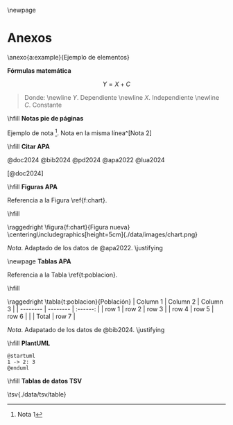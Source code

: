 \newpage

# Anexos

\anexo{a:example}{Ejemplo de elementos}

**Fórmulas matemática**

$$Y = X + C$$

> Donde: \newline
> $Y$. Dependiente \newline
> $X$. Independiente \newline
> $C$. Constante

\hfill
**Notas pie de páginas**

Ejemplo de nota [^1]. Nota en la misma línea^[Nota 2]

[^1]: Nota 1

\hfill
**Citar APA**

@doc2024 @bib2024 @pd2024 @apa2022 @lua2024

[@doc2024]

\hfill
**Figuras APA**

Referencia a la Figura \ref{f:chart}.

\hfill

\raggedright
\figura{f:chart}{Figura nueva}
\centering\includegraphics[height=5cm]{./data/images/chart.png}

_Nota_. Adaptado de los datos de @apa2022.
\justifying

\newpage
**Tablas APA**

Referencia a la Tabla \ref{t:poblacion}.

\hfill

\raggedright
\tabla{t:poblacion}{Población}
| Column 1 | Column 2 | Column 3 |
| -------- | -------- | :------: |
| row 1    | row 2    |  row 3   |
| row 4    | row 5    |  row 6   |
|          | Total    |  row 7   |

_Nota_. Adapatado de los datos de @bib2024.
\justifying

\hfill
**PlantUML**

```plantuml
@startuml
1 -> 2: 3
@enduml
```

\hfill
**Tablas de datos TSV**

\tsv{./data/tsv/table}
